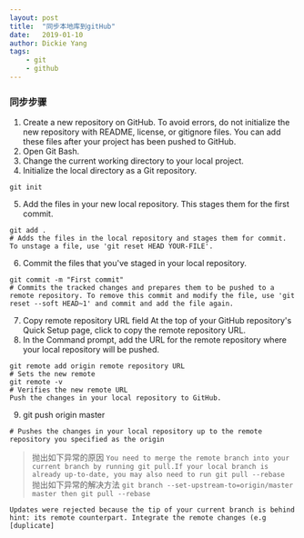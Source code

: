 ```yaml
---
layout: post
title:  "同步本地库到gitHub"
date:   2019-01-10
author: Dickie Yang 
tags: 
    - git 
    - github
---
```

### 同步步骤
1. Create a new repository on GitHub. To avoid errors, do not initialize the new repository with README, license, or gitignore files. You can add these files after your project has been pushed to GitHub.
2. Open Git Bash.
3. Change the current working directory to your local project.
4. Initialize the local directory as a Git repository.
```
git init
```
5. Add the files in your new local repository. This stages them for the first commit.

```
git add .
# Adds the files in the local repository and stages them for commit. To unstage a file, use 'git reset HEAD YOUR-FILE'.
```
6. Commit the files that you've staged in your local repository.
```
git commit -m "First commit"
# Commits the tracked changes and prepares them to be pushed to a remote repository. To remove this commit and modify the file, use 'git reset --soft HEAD~1' and commit and add the file again.
```
7. Copy remote repository URL field At the top of your GitHub repository's Quick Setup page, click  to copy the remote repository URL.
8. In the Command prompt, add the URL for the remote repository where your local repository will be pushed.
```
git remote add origin remote repository URL
# Sets the new remote
git remote -v
# Verifies the new remote URL
Push the changes in your local repository to GitHub.
```
9. git push origin master

```
# Pushes the changes in your local repository up to the remote repository you specified as the origin
```

> 抛出如下异常的原因 `You need to merge the remote branch into your current branch by running git pull.If your local branch is already up-to-date, you may also need to run git pull --rebase`  
> 抛出如下异常的解决方法 `git branch --set-upstream-to=origin/master master then git pull --rebase`

```
Updates were rejected because the tip of your current branch is behind hint: its remote counterpart. Integrate the remote changes (e.g [duplicate]
```
